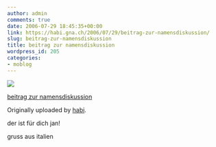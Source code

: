 ```yaml
---
author: admin
comments: true
date: 2006-07-29 18:45:35+00:00
link: https://habi.gna.ch/2006/07/29/beitrag-zur-namensdiskussion/
slug: beitrag-zur-namensdiskussion
title: beitrag zur namensdiskussion
wordpress_id: 205
categories:
- moblog
---
```



 [![](http://static.flickr.com/63/202064106_1ecc29e2d5_m.jpg)](http://www.flickr.com/photos/habi/202064106/)
   

 
  [beitrag zur namensdiskussion](http://www.flickr.com/photos/habi/202064106/)
    

  Originally uploaded by [habi](http://www.flickr.com/people/habi/).
 



der ist für dich jan!  
  

  
  

gruss aus italien
  

